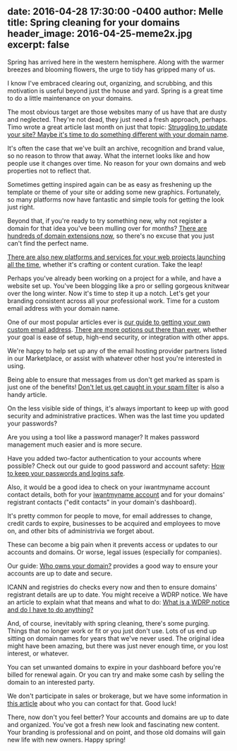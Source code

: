 date: 2016-04-28 17:30:00 -0400
author: Melle
title: Spring cleaning for your domains
header_image: 2016-04-25-meme2x.jpg
excerpt: false
----

Spring has arrived here in the western hemisphere. Along with the warmer breezes and blooming flowers, the urge to tidy has gripped many of us.

I know I've embraced clearing out, organizing, and scrubbing, and this motivation is useful beyond just the house and yard. Spring is a great time to do a little maintenance on your domains.

The most obvious target are those websites many of us have that are dusty and neglected. They're not dead, they just need a fresh approach, perhaps. Timo wrote a great article last month on just that topic: [Struggling to update your site? Maybe it's time to do something different with your domain name](https://iwantmyname.com/blog/2016/03/struggling-to-update-your-site.html).

It's often the case that we've built an archive, recognition and brand value, so no reason to throw that away. What the internet looks like and how people use it changes over time. No reason for your own domains and web properties not to reflect that.

Sometimes getting inspired again can be as easy as freshening up the template or theme of your site or adding some new graphics. Fortunately, so many platforms now have fantastic and simple tools for getting the look just right.

Beyond that, if you're ready to try something new, why not register a domain for that idea you've been mulling over for months? [There are hundreds of domain extensions now](https://iwantmyname.com/domains/new-gtld-domain-extensions), so there's no excuse that you just can't find the perfect name.

[There are also new platforms and services for your web projects launching all the time](https://iwantmyname.com/dashboard/apps/new), whether it's crafting or content curation. Take the leap!

Perhaps you've already been working on a project for a while, and have a website set up. You've been blogging like a pro or selling gorgeous knitwear over the long winter. Now it's time to step it up a notch. Let's get your branding consistent across all your professional work. Time for a custom email address with your domain name.

One of our most popular articles ever is [our guide to getting your own custom email address](https://iwantmyname.com/blog/2015/06/the-guide-to-getting-your-own-custom-email-address.html). [There are more options out there than ever](https://iwantmyname.com/dashboard/apps/email-hosting/), whether your goal is ease of setup, high-end security, or integration with other apps.

We're happy to help set up any of the email hosting provider partners listed in our Marketplace, or assist with whatever other host you're interested in using.

Being able to ensure that messages from us don't get marked as spam is just one of the benefits! [Don't let us get caught in your spam filter](https://help.iwantmyname.com/customer/portal/articles/2409422) is also a handy article.

On the less visible side of things, it's always important to keep up with good security and administrative practices. When was the last time you updated your passwords?

Are you using a tool like a password manager? It makes password management much easier and is more secure.

Have you added two-factor authentication to your accounts where possible? Check out our guide to good password and account safety: [How to keep your passwords and logins safe](https://iwantmyname.com/blog/2015/07/how-to-keep-your-passwords-and-logins-safe.html).

Also, it would be a good idea to check on your iwantmyname account contact details, both for your [iwantmyname account](https://iwantmyname.com/dashboard/account/personal) and for your domains' registrant contacts ("edit contacts" in your domain's dashboard).

It's pretty common for people to move, for email addresses to change, credit cards to expire, businesses to be acquired and employees to move on, and other bits of administrivia we forget about.

These can become a big pain when it prevents access or updates to our accounts and domains. Or worse, legal issues (especially for companies).

Our guide: [Who owns your domain?](https://iwantmyname.com/blog/2015/12/who-owns-your-domain.html) provides a good way to ensure your accounts are up to date and secure.

ICANN and registries do checks every now and then to ensure domains' registrant details are up to date. You might receive a WDRP notice. We have an article to explain what that means and what to do: [What is a WDRP notice and do I have to do anything?](https://help.iwantmyname.com/customer/en/portal/articles/2093089-what-is-a-wdrp-notice-and-do-i-have-to-do-anything-)

And, of course, inevitably with spring cleaning, there's some purging. Things that no longer work or fit or you just don't use. Lots of us end up sitting on domain names for years that we've never used. The original idea might have been amazing, but there was just never enough time, or you lost interest, or whatever.

You can set unwanted domains to expire in your dashboard before you're billed for renewal again. Or you can try and make some cash by selling the domain to an interested party.

We don't participate in sales or brokerage, but we have some information in [this article](https://iwantmyname.com/blog/2015/05/the-guide-to-getting-the-right-domain-name-for-your-brand.html#section-4) about who you can contact for that. Good luck!

There, now don't you feel better? Your accounts and domains are up to date and organized. You've got a fresh new look and fascinating new content. Your branding is professional and on point, and those old domains will gain new life with new owners. Happy spring!